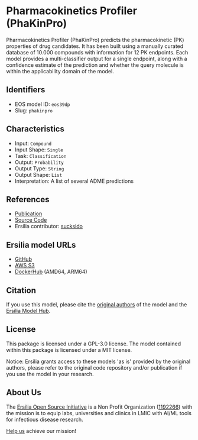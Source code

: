 # Pharmacokinetics Profiler (PhaKinPro)

Pharmacokinetics Profiler (PhaKinPro) predicts the pharmacokinetic (PK) properties of drug candidates. It has been built using a manually curated database of 10.000 compounds with information for 12 PK endpoints. Each model provides a multi-classifier output for a single endpoint, along with a confidence estimate of the prediction and whether the query molecule is within the applicability domain of the model.

## Identifiers

* EOS model ID: `eos39dp`
* Slug: `phakinpro`

## Characteristics

* Input: `Compound`
* Input Shape: `Single`
* Task: `Classification`
* Output: `Probability`
* Output Type: `String`
* Output Shape: `List`
* Interpretation: A list of several ADME predictions

## References

* [Publication](https://pubs.acs.org/doi/10.1021/acs.jmedchem.3c02446)
* [Source Code](https://github.com/molecularmodelinglab/PhaKinPro)
* Ersilia contributor: [sucksido](https://github.com/sucksido)

## Ersilia model URLs
* [GitHub](https://github.com/ersilia-os/eos39dp)
* [AWS S3](https://ersilia-models-zipped.s3.eu-central-1.amazonaws.com/eos39dp.zip)
* [DockerHub](https://hub.docker.com/r/ersiliaos/eos39dp) (AMD64, ARM64)

## Citation

If you use this model, please cite the [original authors](https://pubs.acs.org/doi/10.1021/acs.jmedchem.3c02446) of the model and the [Ersilia Model Hub](https://github.com/ersilia-os/ersilia/blob/master/CITATION.cff).

## License

This package is licensed under a GPL-3.0 license. The model contained within this package is licensed under a MIT license.

Notice: Ersilia grants access to these models 'as is' provided by the original authors, please refer to the original code repository and/or publication if you use the model in your research.

## About Us

The [Ersilia Open Source Initiative](https://ersilia.io) is a Non Profit Organization ([1192266](https://register-of-charities.charitycommission.gov.uk/charity-search/-/charity-details/5170657/full-print)) with the mission is to equip labs, universities and clinics in LMIC with AI/ML tools for infectious disease research.

[Help us](https://www.ersilia.io/donate) achieve our mission!